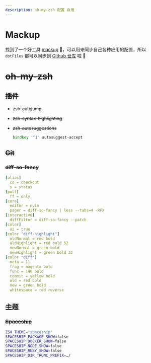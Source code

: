 ```yaml
---
description: oh-my-zsh 配置 自用
---
```


# Mackup

找到了一个好工具 [mackup](https://github.com/lra/mackup) 🚀，可以用来同步自己各种应用的配置，所以 `dotFiles` 都可以同步到 [Github 仓库](https://github.com/zo-ly/mackup_cfg) 啦 🎉

# ~~oh-my-zsh~~

## ~~插件~~

- ~~zsh-autojump~~
- ~~zsh-syntax-highlighting~~
- ~~zsh-autosuggestions~~

  ```zsh
  bindkey '^I' autosuggest-accept
  ```

## ~~Git~~

### ~~diff-so-fancy~~

```yaml
[alias]
  co = checkout
  s = status
[pull]
  ff = only
[core]
  editor = nvim
  pager = diff-so-fancy | less --tabs=4 -RFX
[interactive]
  diffFilter = diff-so-fancy --patch
[color]
  ui = true
[color "diff-highlight"]
  oldNormal = red bold
  oldHighlight = red bold 52
  newNormal = green bold
  newHighlight = green bold 22
[color "diff"]
  meta = 11
  frag = magenta bold
  func = 146 bold
  commit = yellow bold
  old = red bold
  new = green bold
  whitespace = red reverse
```

## ~~主题~~

### ~~[Spaceship](https://spaceship-prompt.sh/getting-started/)~~

```zsh
ZSH_THEME="spaceship"
SPACESHIP_PACKAGE_SHOW=false
SPACESHIP_DOCKER_SHOW=false
SPACESHIP_NODE_SHOW=false
SPACESHIP_RUBY_SHOW=false
SPACESHIP_DIR_TRUNC_PREFIX=…/
```

